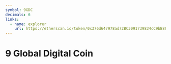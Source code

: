 ```yaml
---
symbol: 9GDC
decimals: 6
links:
  - name: explorer
    url: https://etherscan.io/token/0x376d647978ad72BC3091739834cC9bB882fa8769
---
```


# 9 Global Digital Coin
